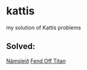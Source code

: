 # kattis
my solution of Kattis problems

## Solved:
[Námsleið](Námsleið.py)
[Fend Off Titan](Fend_Off_Titan.py)
